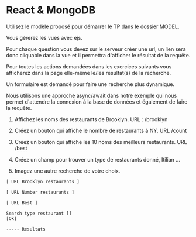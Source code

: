# React & MongoDB

Utilisez le modèle proposé pour démarrer le TP dans le dossier MODEL.

Vous gérerez les vues avec ejs.

Pour chaque question vous devez sur le serveur créer une url, un lien sera donc cliquable dans la vue et il permettra d'afficher le résultat de la requête.

Pour toutes les actions demandées dans les exercices suivants vous afficherez dans la page elle-même le/les résultat(s) de la recherche.

Un formulaire est demandé pour faire une recherche plus dynamique.

Nous utilisons une approche async/await dans notre exemple qui nous permet d'attendre la connexion à la base de données et également de faire la requête.

1. Affichez les noms des restaurants de Brooklyn. URL : /brooklyn 

2. Créez un bouton qui affiche le nombre de restaurants à NY. URL /count

3. Créez un bouton qui affiche les 10 noms des meilleurs restaurants. URL /best

4. Créez un champ pour trouver un type de restaurants donné, Itilian ...

5. Imagez une autre recherche de votre choix.

```txt
[ URL Brooklyn restaurants ]

[ URL Number restaurants ] 

[ URL Best ]

Search type restaurant [] 
[Ok]

----- Resultats
```
